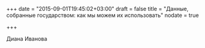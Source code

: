 +++
date = "2015-09-01T19:45:02+03:00"
draft = false
title = "Данные, собранные государством: как мы можем их использовать"
nodate = true

+++

Диана Иванова

